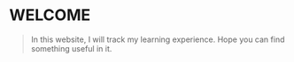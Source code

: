# WELCOME
> In this website, I will track my learning experience.
> Hope you can find something useful in it.
